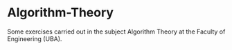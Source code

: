 # Algorithm-Theory
Some exercises carried out in the subject Algorithm Theory at the Faculty of Engineering (UBA).
